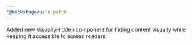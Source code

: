 ```yaml
---
'@backstage/ui': patch
---
```


Added new VisuallyHidden component for hiding content visually while keeping it accessible to screen readers.
